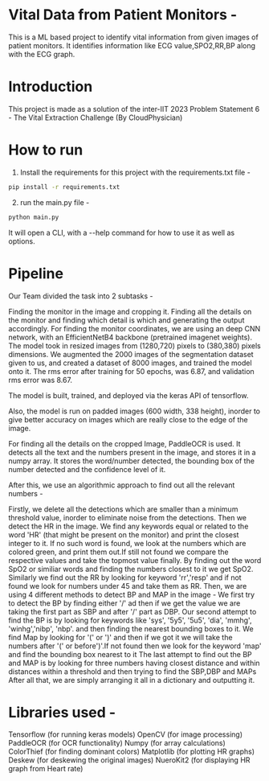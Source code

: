 # Vital Data from Patient Monitors -
This is a ML based project to identify vital information from given images of patient monitors. It identifies information like ECG value,SPO2,RR,BP along with the ECG graph.  

# Introduction
This project is made as a solution of the inter-IIT 2023 Problem Statement 6 - The Vital Extraction Challenge (By CloudPhysician)

# How to run
1.  Install the requirements for this project with the requirements.txt file -
 ```bash
pip install -r requirements.txt
```
2.  run the main.py file - 
```bash
python main.py
```
It will open a CLI, with a --help command for how to use it as well as options. 

# Pipeline
Our Team divided the task into 2 subtasks -

Finding the monitor in the image and cropping it.
Finding all the details on the monitor and finding which detail is which and generating the output accordingly.
For finding the monitor coordinates, we are using an deep CNN network, with an EfficientNetB4 backbone (pretrained imagenet weights). The model took in resized images from (1280,720) pixels to (380,380) pixels dimensions. We augmented the 2000 images of the segmentation dataset given to us, and created a dataset of 8000 images, and trained the model onto it. The rms error after training for 50 epochs, was 6.87, and validation rms error was 8.67.

The model is built, trained, and deployed via the keras API of tensorflow.

Also, the model is run on padded images (600 width, 338 height), inorder to give better accuracy on images which are really close to the edge of the image.


For finding all the details on the cropped Image, PaddleOCR is used. It detects all the text and the numbers present in the image, and stores it in a numpy array. It stores the word/number detected, the bounding box of the number detected and the confidence level of it.


After this, we use an algorithmic approach to find out all the relevant numbers -

Firstly, we delete all the detections which are smaller than a minimum threshold value, inorder to eliminate noise from the detections.
Then we detect the HR in the image. We find any keywords equal or related to the word 'HR' (that might be present on the monitor) and print the closest integer to it. If no such word is found, we look at the numbers which are colored green, and print them out.If still not found we compare the respective values and take the topmost value finally.
By finding out the word SpO2 or similiar words and finding the numbers closest to it we get SpO2.
Similarly we find out the RR by looking for keyword 'rr','resp' and if not found we look for numbers under 45 and take them as RR.
Then, we are using 4 different methods to detect BP and MAP in the image -
We first try to detect the BP by finding either '/' ad then if we get the value we are taking the first part as SBP and after '/' part as DBP.
Our second attempt to find the BP is by looking for keywords like 'sys', '5y5', '5u5', 'dia', 'mmhg', 'winhg','nibp', 'nbp'. and then finding the nearest bounding boxes to it.
We find Map by looking for '(' or ')' and then if we got it we will take the numbers after '(' or before')'.If not found then we look for the keyword 'map' and find the bounding box nearest to it
The last attempt to find out the BP and MAP is by looking for three numbers having closest distance and within distances within a threshold and then trying to find the SBP,DBP and MAPs
After all that, we are simply arranging it all in a dictionary and outputting it.

# Libraries used -
Tensorflow (for running keras models)
OpenCV (for image processing)
PaddleOCR (for OCR functionality)
Numpy (for array calculations)
ColorThief (for finding dominant colors)
Matplotlib (for plotting HR graphs)
Deskew (for deskewing the original images)
NueroKit2 (for displaying HR graph from Heart rate)